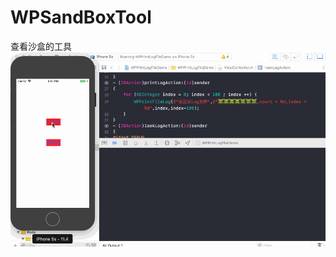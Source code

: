 # WPSandBoxTool
查看沙盒的工具
![](https://github.com/wenyhooo/WPPrintLogFile/blob/master/WPPrintLogFileDemo/wpprintlog.gif)
